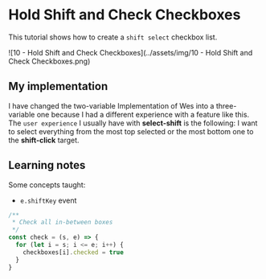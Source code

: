 # Hold Shift and Check Checkboxes

This tutorial shows how to create a `shift select` checkbox list.

![10 - Hold Shift and Check Checkboxes](../assets/img/10 - Hold Shift and Check Checkboxes.png)

## My implementation

I have changed the two-variable Implementation of Wes into a three-variable one because I had a different experience with a feature like this. The `user experience` I usually have with **select-shift** is the following: I want to select everything from the most top selected or the most bottom one to the **shift-click** target.

## Learning notes

Some concepts taught:

- `e.shiftKey` event

```javascript
/**
 * Check all in-between boxes
 */
const check = (s, e) => {
  for (let i = s; i <= e; i++) {
    checkboxes[i].checked = true
  }
}
```



